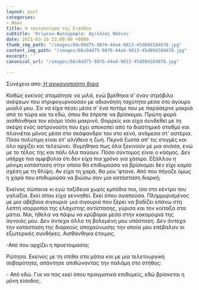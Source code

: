 ```yaml
---
layout: post
categories:
- News
title: Η ταυτοποίηση της Εισόδου
subtitle: 'Κείμενο-Φωτογραφία: Αχιλλέας Νάσιος'
date: 2021-03-16 23:00:00 +0000
thumb_img_path: "/images/66c0dd75-9876-44a4-9813-45d09d184078.jpg"
content_img_path: "/images/66c0dd75-9876-44a4-9813-45d09d184078.jpg"
excerpt: ''
canonical_url: "/images/66c0dd75-9876-44a4-9813-45d09d184078.jpg"

---
```

Συνέχεια απο:<a href="https://hocusphotus.com/posts/anodus-35/" target="blank"> Η ανικανοποίητη δίψα</a>

Καθώς εκείνος σταμάτησε να μιλά, εγώ βρέθηκα σ’ έναν στρόβιλο σκέψεων που στριφογυρνούσαν με αδιανόητη ταχύτητα μέσα στο άγουρο μυαλό μου. Σα να είχα πέσει μέσα σ’ ένα ποτάμι που με παράσερνε μακριά από το τώρα και το εδώ, όπου θα έπρεπε να βρίσκομαι. Πρώτη φορά αισθάνθηκα τον κόσμο τόσο μακρινό. Θαρρείς και είχα συνδεθεί με τη σκέψη ενός αστροναύτη που έχει αποκοπεί από το διαστημικό σταθμό και πλανιέται μόνος μέσα στο σκάφανδρο του στο κενό, ανάμεσα στ’ αστέρια. Πόσο πολύτιμη είναι στ’ αλήθεια η ζωή. Περνά ξυστά απ’ τις στιγμές και όλο αρχίζει και τελειώνει. Θυμήθηκα πως όλα ξεκινούν με μια ανάσα, ενώ με το τέλος της και πάλι όλα παύουν. Πόσο σύντομος είναι ο κόσμος. Δεν υπήρχε πια αμφιβολία ότι δεν είχα πια χρόνο για χάσιμο. Εξάλλου η μόνιμη κατάσταση στην οποία θα επιθυμούσα να βρίσκομαι δεν είχε καμία σχέση με τη θλίψη. Αν είχα τη χαρά, θα μου ‘φτανε. Από που πήγαζε όμως η χαρά που επιθυμούσα να βιώσω σαν μια κατάσταση διαρκή;

Εκείνος σώπαινε κι εγώ ταξίδευα χωρίς εμπόδια πια, ίσα στο κέντρο του γαλαξία. Εκεί όπου είχα γεννηθεί. Εκεί όπου αγαπούσα. Πλημμυρισμένος με μια αβέβαια σιγουριά· μια σιγουριά που ξέρει να βαδίζει επάνω στη λεπτή ισορροπία της ελάχιστης αντίστασης, γύρισα και τον κοίταξα στα μάτια. Ναι, ήθελα να πάψω να κρύβομαι μέσα στην κακομοιριά της άγνοιάς μου. Δεν άντεχα άλλο τη βολεμένη μου υπόσταση. Δεν άντεχα την κατάσταση της διαρκούς αποχαύνωσης την οποία μου επέβαλαν οι εξωτερικές συνθήκες. Αισθάνθηκα έτοιμος.

\-Από που αρχίζει η προετοιμασία;

Ρώτησα. Εκείνος με τη σπίθα στα μάτια και με μια τελετουργική σοβαρότητα, απάντησε απιθώνοντας την παλάμη στο στήθος:

\- Από εδώ. Για να πας εκεί όπου πραγματικά επιθυμείς, εδώ βρίσκεται η μόνη είσοδος.